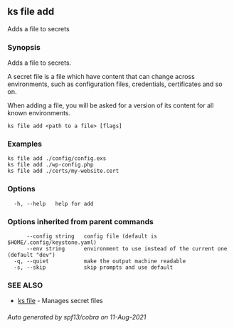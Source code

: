## ks file add

Adds a file to secrets

### Synopsis

Adds a file to secrets.

A secret file is a file which have content that can change
across environments, such as configuration files, credentials,
certificates and so on.

When adding a file, you will be asked for a version of its content
for all known environments.


```
ks file add <path to a file> [flags]
```

### Examples

```
ks file add ./config/config.exs
ks file add ./wp-config.php
ks file add ./certs/my-website.cert
```

### Options

```
  -h, --help   help for add
```

### Options inherited from parent commands

```
      --config string   config file (default is $HOME/.config/keystone.yaml)
      --env string      environment to use instead of the current one (default "dev")
  -q, --quiet           make the output machine readable
  -s, --skip            skip prompts and use default
```

### SEE ALSO

* [ks file](ks_file.md)	 - Manages secret files

###### Auto generated by spf13/cobra on 11-Aug-2021
